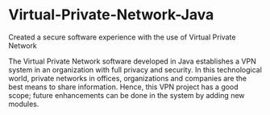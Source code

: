 # Virtual-Private-Network-Java
Created a secure software experience with the use of Virtual Private Network

The Virtual Private Network software developed in Java establishes a VPN system in an organization with full privacy and security. In this technological world, private networks in offices, organizations and companies are the best means to share information. Hence, this VPN project has a good scope; future enhancements can be done in the system by adding new modules.
